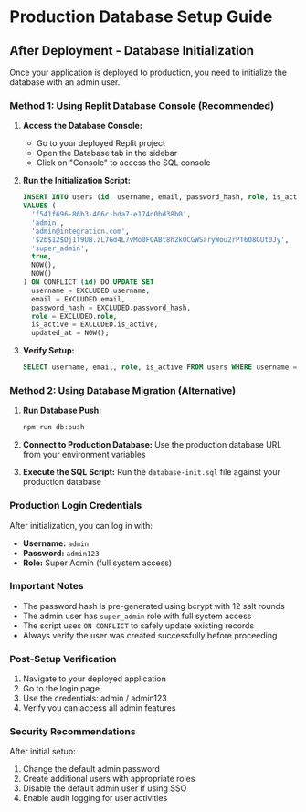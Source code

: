 # Production Database Setup Guide

## After Deployment - Database Initialization

Once your application is deployed to production, you need to initialize the database with an admin user.

### Method 1: Using Replit Database Console (Recommended)

1. **Access the Database Console:**
   - Go to your deployed Replit project
   - Open the Database tab in the sidebar
   - Click on "Console" to access the SQL console

2. **Run the Initialization Script:**
   ```sql
   INSERT INTO users (id, username, email, password_hash, role, is_active, created_at, updated_at) 
   VALUES (
     'f541f696-86b3-406c-bda7-e174d0bd38b0', 
     'admin', 
     'admin@integration.com', 
     '$2b$12$Dj1T9UB.zL7Gd4L7vMo0FOABt8h2kOCGWSaryWou2rPT6O8GUt0Jy', 
     'super_admin', 
     true, 
     NOW(), 
     NOW()
   ) ON CONFLICT (id) DO UPDATE SET
     username = EXCLUDED.username,
     email = EXCLUDED.email,
     password_hash = EXCLUDED.password_hash,
     role = EXCLUDED.role,
     is_active = EXCLUDED.is_active,
     updated_at = NOW();
   ```

3. **Verify Setup:**
   ```sql
   SELECT username, email, role, is_active FROM users WHERE username = 'admin';
   ```

### Method 2: Using Database Migration (Alternative)

1. **Run Database Push:**
   ```bash
   npm run db:push
   ```

2. **Connect to Production Database:**
   Use the production database URL from your environment variables

3. **Execute the SQL Script:**
   Run the `database-init.sql` file against your production database

### Production Login Credentials

After initialization, you can log in with:
- **Username:** `admin`
- **Password:** `admin123`
- **Role:** Super Admin (full system access)

### Important Notes

- The password hash is pre-generated using bcrypt with 12 salt rounds
- The admin user has `super_admin` role with full system access
- The script uses `ON CONFLICT` to safely update existing records
- Always verify the user was created successfully before proceeding

### Post-Setup Verification

1. Navigate to your deployed application
2. Go to the login page
3. Use the credentials: admin / admin123
4. Verify you can access all admin features

### Security Recommendations

After initial setup:
1. Change the default admin password
2. Create additional users with appropriate roles
3. Disable the default admin user if using SSO
4. Enable audit logging for user activities